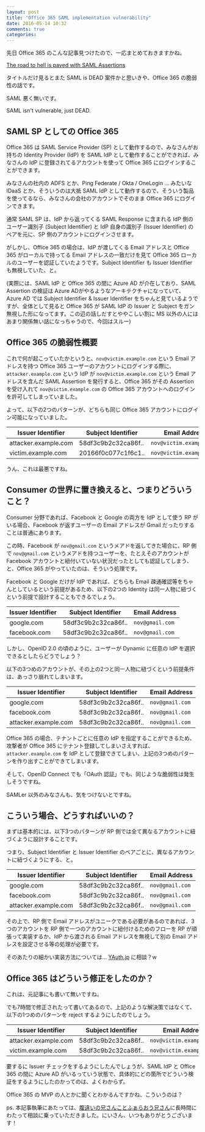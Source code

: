 ```yaml
---
layout: post
title: "Office 365 SAML implementation vulnerability"
date: 2016-05-14 10:32
comments: true
categories:
---
```


先日 Office 365 のこんな記事見つけたので、一応まとめておきますかね。

[The road to hell is paved with SAML Assertions](http://www.economyofmechanism.com/office365-authbypass.html)

タイトルだけ見るとまた SAML is DEAD 案件かと思いきや、Office 365 の脆弱性の話です。

SAML 悪く無いです。

SAML isn't vulnerable, just DEAD.

## SAML SP としての Office 365

Office 365 は SAML Service Provider (SP) として動作するので、みなさんがお持ちの Identity Provider (IdP) を SAML IdP として動作することができれば、みなさんの IdP に登録されてるアカウントを使って Office 365 にログインすることができます。

みなさんの社内の ADFS とか、Ping Federate / Okta / OneLogin ... みたいな IDaaS とか、そういうのは大抵 SAML IdP として動作するので、そういう製品を使ってるなら、みなさんの会社のアカウントでそのまま Office 365 にログインできます。

通常 SAML SP は、IdP から返ってくる SAML Response に含まれる IdP 側のユーザー識別子 (Subject Identifier) と IdP 自身の識別子 (Issuer Identifier) のペアを元に、SP 側のアカウントにログインさせます。

がしかし、Office 365 の場合は、IdP が渡してくる Email アドレスと Office 365 がローカルで持ってる Email アドレスの一致だけを見て Office 365 ローカルのユーザーを認証していたようです。Subject Identifier も Issuer Identifier も無視していた、と。

(実際には、SAML IdP と Office 365 の間に Azure AD が介在しており、SAML Assertion の検証は Azure ADがやるようなアーキテクチャになっていて、Azure AD では Subject Identifier & Issuer Identifier をちゃんと見ているようですが、全体として見ると Office 365 が SAML IdP の Issuer と Subject をガン無視した形になってます。この辺の話しだすとややこしい割に MS 以外の人にはあまり関係無い話になっちゃうので、今回はスルー)

## Office 365 の脆弱性概要

これで何が起こっていたかというと、`nov@victim.example.com` という Email アドレスを持つ Office 365 ユーザーのアカウントにログインする際に、`attacker.example.com` という IdP が `nov@victim.example.com` という Email アドレスを含んだ SAML Assertion を発行すると、Office 365 がその Assertion を受け入れて `nov@victim.example.com` の Office 365 アカウントへのログインを許可してしまっていました。

よって、以下の2つのパターンが、どちらも同じ Office 365 アカウントにログイン可能になっていました。

| Issuer Identifier    | Subject Identifier  | Email Address          |
| -------------------- | ------------------- | ---------------------- |
| attacker.example.com | 58df3c9b2c32ca86f.. | `nov@victim.example.com`
| victim.example.com   | 20166f0c077c1f6c1.. | `nov@victim.example.com`

うん、これは最悪ですね。

<!-- more -->

## Consumer の世界に置き換えると、つまりどういうこと？

Consumer 分野であれば、Facebook と Google の両方を IdP として使う RP がいる場合、Facebook が返すユーザーの Email アドレスが Gmail だったりすることは普通にあります。

この時、Facebook が `nov@gmail.com` というメアドを返してきた場合に、RP 側で `nov@gmail.com` というメアドを持つユーザーを、たとえそのアカウントが Facebook アカウントと紐付いていない状況だったとしても認証してしまう、と、Office 365 がやっていたのは、そういう処理です。

Facebook と Google だけが IdP であれば、どちらも Email 疎通確認等をちゃんとしているという前提があるため、以下の2つの Identity は同一人物に紐づくという前提で設計することもできるでしょう。

| Issuer  Identifier | Subject Identifier  | Email Address   |
| ------------------ | ------------------- | --------------- |
| google.com         | 58df3c9b2c32ca86f.. | `nov@gmail.com`
| facebook.com       | 58df3c9b2c32ca86f.. | `nov@gmail.com`

しかし、OpenID 2.0 の頃のように、ユーザーが Dynamic に任意の IdP を選択できるとしたらどうでしょう？

以下の3つめのアカウントが、その上の2つと同一人物に紐づくという前提条件は、あっさり崩れてしまいます。

| Issuer Identifier    | Subject Identifier  | Email Address   |
| -------------------- | ------------------- | --------------- |
| google.com           | 58df3c9b2c32ca86f.. | `nov@gmail.com`
| facebook.com         | 58df3c9b2c32ca86f.. | `nov@gmail.com`
| attacker.example.com | 58df3c9b2c32ca86f.. | `nov@gmail.com`

Office 365 の場合、テナントごとに任意の IdP を指定することができるため、攻撃者が Office 365 にテナント登録してしまいさえすれば、`attacker.example.com` を IdP として登録できてしまい、上記の3つめのパターンを作り出すことができてしまいます。

そして、OpenID Connect でも「OAuth 認証」でも、同じような脆弱性は発生しそうですね。

SAMLer 以外のみなさんも、気をつけないとですね。

## こういう場合、どうすればいいの？

まずは基本的には、以下3つのパターンが RP 側では全て異なるアカウントに紐づくように設計することです。

つまり、Subject Identifier と Issuer Identifier のペアごとに、異なるアカウントに紐づくようにする、と。

| Issuer Identifier    | Subject Identifier  | Email Address   |
| -------------------- | ------------------- | --------------- |
| google.com           | 58df3c9b2c32ca86f.. | `nov@gmail.com`
| facebook.com         | 58df3c9b2c32ca86f.. | `nov@gmail.com`
| attacker.example.com | 58df3c9b2c32ca86f.. | `nov@gmail.com`

その上で、RP 側で Email アドレスがユニークである必要があるのであれば、3つのアカウントを RP 側で一つのアカウントに紐付けるためのフローを RP が頑張って実装するか、IdP から渡される Email アドレスを無視して別の Email アドレスを設定させる等の処理が必要です。

そのあたりの細かい実装方法については... [YAuth.jp](http://yauth.jp) に相談？w

## Office 365 はどういう修正をしたのか？

これは、元記事にも書いて無いですね。

でも7時間で修正されたって書いてあるので、上記のような解決策ではなくて、以下の1つめのパターンを reject するようにしたのでしょう。

| Issuer Identifier    | Subject Identifier  | Email Address          |
| -------------------- | ------------------- | ---------------------- |
| attacker.example.com | 58df3c9b2c32ca86f.. | `nov@victim.example.com`
| victim.example.com   | 58df3c9b2c32ca86f.. | `nov@victim.example.com`

要するに Issuer チェックをするようにしたんでしょうが、SAML IdP と Office 365 の間に Azure AD がいるっていう状態で、具体的にどの箇所でどういう検証をするようにしたのかってのは、よくわからず。

Office 365 の MVP の人とかに聞くとわかるんですかね、こういうのは？


ps.
本記事執筆にあたっては、[腹違いの兄さんことふぁらおう兄さん](http://idmlab.eidentity.jp)に長時間にわたって相談に乗っていただきました。にいさん、いつもありがとうございます！
